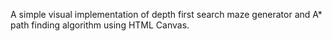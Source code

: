 A simple visual implementation of depth first search maze generator and A* path finding algorithm using HTML Canvas.
